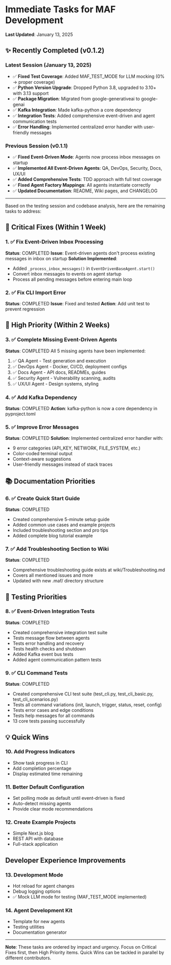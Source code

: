 # Immediate Tasks for MAF Development

**Last Updated**: January 13, 2025

## ✨ Recently Completed (v0.1.2)

### Latest Session (January 13, 2025)
- ✅ **Fixed Test Coverage**: Added MAF_TEST_MODE for LLM mocking (0% → proper coverage)
- ✅ **Python Version Upgrade**: Dropped Python 3.8, upgraded to 3.10+ with 3.13 support
- ✅ **Package Migration**: Migrated from google-generativeai to google-genai
- ✅ **Kafka Integration**: Made kafka-python a core dependency
- ✅ **Integration Tests**: Added comprehensive event-driven and agent communication tests
- ✅ **Error Handling**: Implemented centralized error handler with user-friendly messages

### Previous Session (v0.1.1)
- ✅ **Fixed Event-Driven Mode**: Agents now process inbox messages on startup
- ✅ **Implemented All Event-Driven Agents**: QA, DevOps, Security, Docs, UX/UI
- ✅ **Added Comprehensive Tests**: TDD approach with full test coverage
- ✅ **Fixed Agent Factory Mappings**: All agents instantiate correctly
- ✅ **Updated Documentation**: README, Wiki pages, and CHANGELOG

---

Based on the testing session and codebase analysis, here are the remaining tasks to address:

## 🚨 Critical Fixes (Within 1 Week)

### 1. ✅ Fix Event-Driven Inbox Processing
**Status**: COMPLETED
**Issue**: Event-driven agents don't process existing messages in inbox on startup
**Solution Implemented**: 
- Added `_process_inbox_messages()` in `EventDrivenBaseAgent.start()`
- Convert inbox messages to events on agent startup
- Process all pending messages before entering main loop

### 2. ✅ Fix CLI Import Error
**Status**: COMPLETED
**Issue**: Fixed and tested
**Action**: Add unit test to prevent regression

## 🔧 High Priority (Within 2 Weeks)

### 3. ✅ Complete Missing Event-Driven Agents
**Status**: COMPLETED
All 5 missing agents have been implemented:
1. ✅ QA Agent - Test generation and execution
2. ✅ DevOps Agent - Docker, CI/CD, deployment configs
3. ✅ Docs Agent - API docs, READMEs, guides
4. ✅ Security Agent - Vulnerability scanning, audits
5. ✅ UX/UI Agent - Design systems, styling

### 4. ✅ Add Kafka Dependency
**Status**: COMPLETED
**Action**: kafka-python is now a core dependency in pyproject.toml

### 5. ✅ Improve Error Messages
**Status**: COMPLETED
**Solution**: Implemented centralized error handler with:
- 9 error categories (API_KEY, NETWORK, FILE_SYSTEM, etc.)
- Color-coded terminal output
- Context-aware suggestions
- User-friendly messages instead of stack traces

## 📚 Documentation Priorities

### 6. ✅ Create Quick Start Guide
**Status**: COMPLETED
- Created comprehensive 5-minute setup guide
- Added common use cases and example projects
- Included troubleshooting section and pro tips
- Added complete blog tutorial example

### 7. ✅ Add Troubleshooting Section to Wiki
**Status**: COMPLETED
- Comprehensive troubleshooting guide exists at wiki/Troubleshooting.md
- Covers all mentioned issues and more
- Updated with new .maf/ directory structure

## 🧪 Testing Priorities

### 8. ✅ Event-Driven Integration Tests
**Status**: COMPLETED
- Created comprehensive integration test suite
- Tests message flow between agents
- Tests error handling and recovery
- Tests health checks and shutdown
- Added Kafka event bus tests
- Added agent communication pattern tests

### 9. ✅ CLI Command Tests
**Status**: COMPLETED
- Created comprehensive CLI test suite (test_cli.py, test_cli_basic.py, test_cli_scenarios.py)
- Tests all command variations (init, launch, trigger, status, reset, config)
- Tests error cases and edge conditions
- Tests help messages for all commands
- 13 core tests passing successfully

## 💡 Quick Wins

### 10. Add Progress Indicators
- Show task progress in CLI
- Add completion percentage
- Display estimated time remaining

### 11. Better Default Configuration
- Set polling mode as default until event-driven is fixed
- Auto-detect missing agents
- Provide clear mode recommendations

### 12. Create Example Projects
- Simple Next.js blog
- REST API with database
- Full-stack application

## Developer Experience Improvements

### 13. Development Mode
- Hot reload for agent changes
- Debug logging options
- ✅ Mock LLM mode for testing (MAF_TEST_MODE implemented)

### 14. Agent Development Kit
- Template for new agents
- Testing utilities
- Documentation generator

---

**Note**: These tasks are ordered by impact and urgency. Focus on Critical Fixes first, then High Priority items. Quick Wins can be tackled in parallel by different contributors.